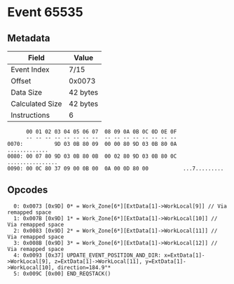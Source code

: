 # Event 65535

## Metadata

| Field           | Value    |
|-----------------|----------|
| Event Index     | 7/15     |
| Offset          | 0x0073   |
| Data Size       | 42 bytes |
| Calculated Size | 42 bytes |
| Instructions    | 6        |

```
      00 01 02 03 04 05 06 07  08 09 0A 0B 0C 0D 0E 0F
      -- -- -- -- -- -- -- --  -- -- -- -- -- -- -- --
0070:          9D 03 0B 80 09  00 00 80 9D 03 0B 80 0A     .............
0080: 00 07 80 9D 03 0B 80 0B  00 02 80 9D 03 0B 80 0C  ................
0090: 00 0C 80 37 09 00 0B 00  0A 00 0D 80 00           ...7.........   
```

## Opcodes

```
  0: 0x0073 [0x9D] 0* = Work_Zone[6*][ExtData[1]->WorkLocal[9]] // Via remapped space
  1: 0x007B [0x9D] 1* = Work_Zone[6*][ExtData[1]->WorkLocal[10]] // Via remapped space
  2: 0x0083 [0x9D] 2* = Work_Zone[6*][ExtData[1]->WorkLocal[11]] // Via remapped space
  3: 0x008B [0x9D] 3* = Work_Zone[6*][ExtData[1]->WorkLocal[12]] // Via remapped space
  4: 0x0093 [0x37] UPDATE_EVENT_POSITION_AND_DIR: x=ExtData[1]->WorkLocal[9], z=ExtData[1]->WorkLocal[11], y=ExtData[1]->WorkLocal[10], direction=184.9°*
  5: 0x009C [0x00] END_REQSTACK()
```
